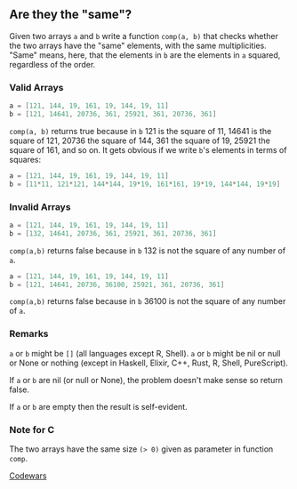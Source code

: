 ## Are they the "same"?

Given two arrays `a` and `b` write a function `comp(a, b)` that checks
whether the two arrays have the "same" elements, with the same
multiplicities. "Same" means, here, that the elements in `b` are the
elements in `a` squared, regardless of the order.

### Valid Arrays

``` c++
a = [121, 144, 19, 161, 19, 144, 19, 11]
b = [121, 14641, 20736, 361, 25921, 361, 20736, 361]
```

`comp(a, b)` returns true because in `b` 121 is the square of 11, 14641 is
the square of 121, 20736 the square of 144, 361 the square of 19, 25921 the
square of 161, and so on. It gets obvious if we write `b`'s elements in
terms of squares:

``` c++
a = [121, 144, 19, 161, 19, 144, 19, 11]
b = [11*11, 121*121, 144*144, 19*19, 161*161, 19*19, 144*144, 19*19]
```

### Invalid Arrays

``` c++
a = [121, 144, 19, 161, 19, 144, 19, 11]
b = [132, 14641, 20736, 361, 25921, 361, 20736, 361]
```

`comp(a,b)` returns false because in `b` 132 is not the square of any number
of `a`.

``` c++
a = [121, 144, 19, 161, 19, 144, 19, 11]
b = [121, 14641, 20736, 36100, 25921, 361, 20736, 361]
```

`comp(a,b)` returns false because in `b` 36100 is not the square of any
number of `a`.

### Remarks

`a` or `b` might be `[]` (all languages except R, Shell). `a` or `b` might
be nil or null or None or nothing (except in Haskell, Elixir, C++, Rust, R,
Shell, PureScript).

If `a` or `b` are nil (or null or None), the problem doesn't make sense so
return false.

If `a` or `b` are empty then the result is self-evident.

### Note for C

The two arrays have the same size `(> 0)` given as parameter in function
`comp`.

[Codewars](https://www.codewars.com/kata/are-they-the-same)

